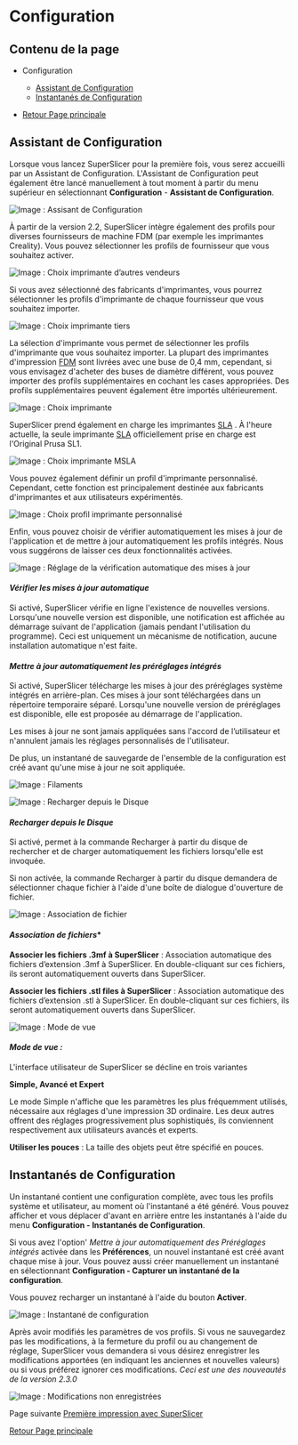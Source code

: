 # Configuration

## Contenu de la page

* Configuration
	* [Assistant de Configuration](#assistant-de-configuration) 
	* [Instantanés de Configuration](#instantanés-de-configuration) 

* [Retour Page principale](../superslicer.md)


## Assistant de Configuration
Lorsque vous lancez SuperSlicer pour la première fois, vous serez accueilli par un Assistant de Configuration. L'Assistant de Configuration peut également être lancé manuellement à tout moment à partir du menu supérieur en sélectionnant **Configuration** - **Assistant de Configuration**.

![Image : Assisant de Configuration](./images/001.jpeg)


À partir de la version 2.2, SuperSlicer intègre également des profils pour diverses fournisseurs de machine FDM (par exemple les imprimantes Creality). Vous pouvez sélectionner les profils de fournisseur que vous souhaitez activer.

![Image : Choix imprimante d’autres vendeurs](./images/002.jpeg)


Si vous avez sélectionné des fabricants d'imprimantes, vous pourrez sélectionner les profils d'imprimante de chaque fournisseur que vous souhaitez importer.

![Image : Choix imprimante tiers](./images/003.jpeg)

La sélection d'imprimante  vous permet de sélectionner les profils d'imprimante que vous souhaitez importer. La plupart des imprimantes d'impression [FDM](../glossary/glossary.md#fused-deposition-modeling-fdm) sont livrées avec une buse de 0,4 mm, cependant, si vous envisagez d'acheter des buses de diamètre différent, vous pouvez importer des profils supplémentaires en cochant les cases appropriées. Des profils supplémentaires peuvent également être importés ultérieurement. 

![Image : Choix imprimante](./images/004.jpeg)

SuperSlicer prend également en charge les imprimantes [SLA](../glossary/glossary.md#sla) . À l'heure actuelle, la seule imprimante  [SLA](../glossary/glossary.md#sla)  officiellement prise en charge est l'Original Prusa SL1. 

![Image : Choix imprimante MSLA](./images/005.jpeg)

Vous pouvez également définir un profil d'imprimante personnalisé. Cependant, cette fonction est principalement destinée aux fabricants d'imprimantes et aux utilisateurs expérimentés.

![Image : Choix profil imprimante personnalisé](./images/006.png)

Enfin, vous pouvez choisir de vérifier automatiquement les mises à jour de l'application et de mettre à jour automatiquement les profils intégrés. Nous vous suggérons de laisser ces deux fonctionnalités activées.

![Image : Réglage de la vérification automatique des mises à jour](./images/007.png)


#### *Vérifier les mises à jour automatique*
Si activé, SuperSlicer vérifie en ligne l'existence de nouvelles versions. Lorsqu'une nouvelle version est disponible, une notification est affichée au démarrage suivant de l'application (jamais pendant l'utilisation du programme). Ceci est uniquement un mécanisme de notification, aucune installation automatique n'est faite.

#### *Mettre à jour automatiquement les préréglages intégrés*
Si activé, SuperSlicer télécharge les mises à jour des préréglages système intégrés en arrière-plan. Ces mises à jour sont téléchargées dans un répertoire temporaire séparé. Lorsqu'une nouvelle version de préréglages est disponible, elle est proposée au démarrage de l'application.

Les mises à jour ne sont jamais appliquées sans l'accord de l’utilisateur et n'annulent jamais les réglages personnalisés de l'utilisateur.

De plus, un instantané de sauvegarde de l'ensemble de la configuration est créé avant qu'une mise à jour ne soit appliquée.

![Image : Filaments](./images/008.jpeg)


![Image : Recharger depuis le Disque](./images/009.png)


#### *Recharger depuis le Disque*
Si activé, permet à la commande Recharger à partir du disque de rechercher et de charger automatiquement les fichiers lorsqu'elle est invoquée.

Si non activée, la commande Recharger à partir du disque demandera de sélectionner chaque fichier à l'aide d'une boîte de dialogue d'ouverture de fichier.

![Image : Association de fichier](./images/010.png)


#### *Association de fichiers**

**Associer les fichiers  .3mf à SuperSlicer** : Association automatique des fichiers d’extension .3mf à SuperSlicer. En double-cliquant sur ces fichiers, ils seront automatiquement ouverts dans SuperSlicer.

**Associer les fichiers .stl files à SuperSlicer** : Association automatique des fichiers d’extension .stl à SuperSlicer. En double-cliquant sur ces fichiers, ils seront automatiquement ouverts dans SuperSlicer.

![Image : Mode de vue](./images/011.png)

#### *Mode de vue :*
L'interface utilisateur de SuperSlicer se décline en trois variantes

**Simple, Avancé et Expert** 

Le mode Simple n'affiche que les paramètres les plus fréquemment utilisés, nécessaire aux réglages d'une impression 3D ordinaire. Les deux autres offrent des réglages progressivement plus sophistiqués, ils conviennent respectivement aux utilisateurs avancés et experts.

**Utiliser les pouces** : La taille des objets peut être spécifié en pouces.

## Instantanés de Configuration
Un instantané contient une configuration complète, avec tous les profils système et utilisateur, au moment où l'instantané a été généré. Vous pouvez afficher et vous déplacer d'avant en arrière entre les instantanés à l'aide du menu **Configuration - Instantanés de Configuration**.

Si vous avez l'option' *Mettre à jour automatiquement des Préréglages intégrés* activée dans les **Préférences**, un nouvel instantané est créé avant chaque mise à jour. Vous pouvez aussi créer manuellement un instantané en sélectionnant **Configuration - Capturer un instantané de la configuration**.

Vous pouvez recharger un instantané à l'aide du bouton **Activer**.

![Image : Instantané de configuration](./images/012.png)


Après avoir modifiés les paramètres de vos profils. Si vous ne sauvegardez pas les modifications, à la fermeture du profil ou au changement de réglage, SuperSlicer vous demandera si vous désirez enregistrer les modifications apportées (en indiquant les anciennes et nouvelles valeurs) ou si vous préférez ignorer ces modifications. *Ceci est une des nouveautés de la version 2.3.0*

![Image : Modifications non enregistrées](./images/013.jpeg)


Page suivante [Première impression avec SuperSlicer](first_print/first_print.md)


[Retour Page principale](../superslicer.md)

